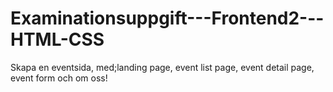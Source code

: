 # Examinationsuppgift---Frontend2---HTML-CSS
Skapa en eventsida, med;landing page, event list page, event detail page, event form och om oss!
